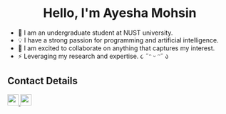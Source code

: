 <h1 align="center">  Hello, I'm Ayesha Mohsin </h1>


- 📖 I am an undergraduate student at NUST university.
- 💡 I have a strong passion for programming and  artificial intelligence.
- 🔭 I am excited to collaborate on anything that captures my interest.
- ⚡ Leveraging my research and expertise. ૮ ˶ᵔ ᵕ ᵔ˶ ა



## Contact Details

<a href="=ayesha.mmohsin.9@gmail.com?Subject=Hello%20User"> <img src="https://img.shields.io/badge/Gmail-D14836?style=flat&logo=gmail&logoColor=white" height="25"/> [<img src="https://img.shields.io/badge/LinkedIn-0077B5?style=flat&logo=linkedin&logoColor=white" height="25"/>](https://www.linkedin.com/in/ayesha-mohsin-0b9676324/)
